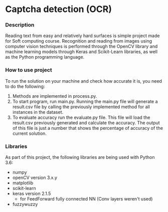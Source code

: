 # Captcha detection (OCR)

### Description
Reading text from easy and relatively hard surfaces is simple project made for Soft computing course.
Recognition and reading from images using computer vision techniques 
is performed through the OpenCV library and machine learning models through Keras and Scikit-Learn
libraries, as well as the Python programming language.

### How to use project
To run the solution on your machine and check how accurate it is, you need to do the following:
1. Methods are implemented in process.py.
2. To start program, run main.py. Running the main.py file will generate a result.csv file by calling the previously implemented method for all instances in the dataset.
3. To evaluate accuracy run the evaluate.py file. This file will load the result.csv previously generated and calculate the accuracy. The output of this file is just a number that shows the percentage of accuracy of the current solution.

### Libraries

As part of this project, the following libraries are being used with Python 3.6:
* numpy
* openCV version 3.x.y
* matplotlib
* scikit-learn
* keras version 2.1.5
    * for FeedForward fully connected NN (Conv layers weren't used)
* fuzzywuzzy